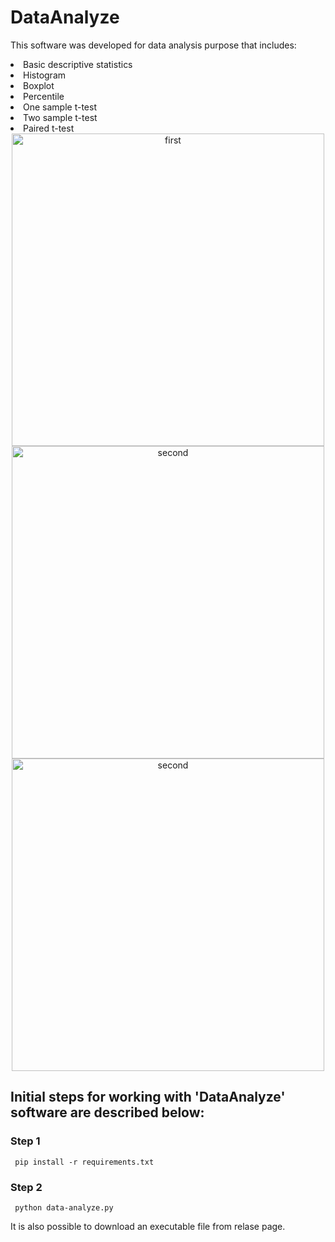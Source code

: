 # DataAnalyze

This software was developed for data analysis purpose that includes:
<li>Basic descriptive statistics</li>
<li>Histogram</li>
<li>Boxplot</li>
<li>Percentile</li>
<li>One sample t-test</li>
<li>Two sample t-test</li>
<li>Paired t-test</li>

<div align="center">
     <img src="https://user-images.githubusercontent.com/106261886/182593605-acb26f29-d404-4271-83a2-38a14a2663ce.PNG" alt="first" width="500">
     <img src="https://user-images.githubusercontent.com/106261886/182593614-39b5a111-9bdc-4dac-9c1a-545fdda0b058.PNG" alt="second" width="500">
     <img src="https://user-images.githubusercontent.com/106261886/182593618-76bfa605-71a1-4951-8f9a-edaa9b2a437a.PNG" alt="second" width="500">
</div>

## Initial steps for working with 'DataAnalyze' software are described below:
### Step 1
     pip install -r requirements.txt
### Step 2
     python data-analyze.py
     
It is also possible to download an executable file from relase page.
